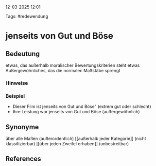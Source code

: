 
12-03-2025 12:01


Tags: #redewendung

# jenseits von Gut und Böse


## Bedeutung

etwas, das außerhalb moralischer Bewertungskriterien steht
etwas Außergewöhnliches, das die normalen Maßstäbe sprengt
### Hinweise


### Beispiel
- Dieser Film ist jenseits von Gut und Böse" (extrem gut oder schlecht)
- Ihre Leistung war jenseits von Gut und Böse (außergewöhnlich)


## Synonyme
über alle Maßen (außerordentlich)
[[außerhalb jeder Kategorie]] (nicht klassifizierbar)
[[über jeden Zweifel erhaben]] (unbestreitbar)
## References
